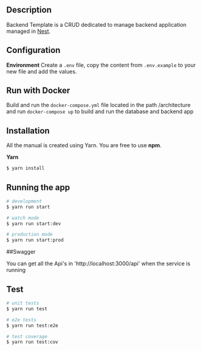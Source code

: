 ## Description

Backend Template is a CRUD dedicated to manage backend application managed in [Nest](https://github.com/nestjs/nest).

## Configuration

**Environment**
Create a `.env` file, copy the content from `.env.example` to your new file and add the values.

## Run with Docker

Build and run the `docker-compose.yml` file located in the path /architecture and run `docker-compose up` to build and
run the database and backend app

## Installation

All the manual is created using Yarn. You are free to use <b>npm</b>.

**Yarn**

```bash
$ yarn install
```

## Running the app

```bash
# development
$ yarn run start

# watch mode
$ yarn run start:dev

# production mode
$ yarn run start:prod
```

##Swagger

You can get all the Api's in 'http://localhost:3000/api' when the service is running

## Test

```bash
# unit tests
$ yarn run test

# e2e tests
$ yarn run test:e2e

# test coverage
$ yarn run test:cov
```
